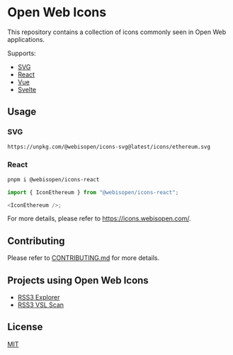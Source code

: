 # Open Web Icons

This repository contains a collection of icons commonly seen in Open Web applications.

Supports:

- [SVG](https://github.com/webisopen/icons/tree/main/packages/icons-svg)
- [React](https://github.com/webisopen/icons/tree/main/packages/icons-react)
- [Vue](https://github.com/webisopen/icons/tree/main/packages/icons-vue)
- [Svelte](https://github.com/webisopen/icons/tree/main/packages/icons-svelte)

## Usage

### SVG

```bash
https://unpkg.com/@webisopen/icons-svg@latest/icons/ethereum.svg
```

### React

```bash
pnpm i @webisopen/icons-react
```

```js
import { IconEthereum } from "@webisopen/icons-react";

<IconEthereum />;
```

For more details, please refer to <https://icons.webisopen.com/>.

## Contributing

Please refer to [CONTRIBUTING.md](./CONTRIBUTING.md) for more details.

## Projects using Open Web Icons

- [RSS3 Explorer](https://explorer.rss3.io/)
- [RSS3 VSL Scan](https://scan.rss3.io/)

## License

[MIT](./LICENSE)
